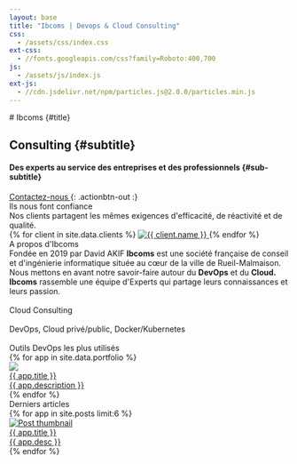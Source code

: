 ```yaml
---
layout: base
title: "Ibcoms | Devops & Cloud Consulting"
css:
  - /assets/css/index.css
ext-css:
  - //fonts.googleapis.com/css?family=Roboto:400,700
js:
  - /assets/js/index.js
ext-js:
  - //cdn.jsdelivr.net/npm/particles.js@2.0.0/particles.min.js
---
```


<div id="header" markdown="1">
# Ibcoms {#title}
<div id="header-inner" markdown="1">

## Consulting {#subtitle}

<!-- #### Expert DevOps et Cloud [David AKIF](https://www.ibcoms.com/) {#sub-subtitle} -->
#### Des experts au service des entreprises et des professionnels {#sub-subtitle}
</div>

<a href="/contact" class="actionbtn">
<span class="far fa-envelope" aria-hidden="true"></span>
Contactez-nous
</a>
{: .actionbtn-out :}
<div id="particles-js"></div>
</div>

<div id="main-sections">

<div id="clients-out" class="page-section">
  <div id="clients">
    <div class="section-title">Ils nous font confiance</div>
    <div id="clients-subtitle">Nos clients partagent les mêmes exigences d'efficacité, de réactivité et de qualité.</div>
    <div id="client-logos">
      {% for client in site.data.clients %}
        <a class="client-img" href="{{ client.url }}" title="{{ client.name }}">
          <img alt="{{ client.name }}" src="/assets/img/logos/{{ client.img }}" />
        </a>
      {% endfor %}
    </div>
  </div>
</div>

<!--- Latest blog -->
<!---
<div id="services-out" class="page-section">
  <div id="services">
    <div id="services-list">
    </div>
  </div>
</div>
-->
<!--- A propos -->
<div class="cut-buffer aboutus-buffer"></div>
<div id="aboutus-out" class="page-section">
  <div id="aboutus">
    <div class="section-title">A propos d'Ibcoms</div>
    <div id="aboutus-text">
    Fondée en 2019 par David AKIF <b>Ibcoms</b> est une société française de conseil et d'ingénierie informatique située au cœur de la ville de Rueil-Malmaison.
    <br/>Nous mettons en avant notre savoir-faire autour du <b>DevOps</b> et du <b>Cloud.</b><br/>
    <b>Ibcoms</b> rassemble une équipe d'Experts qui partage leurs connaissances et leurs passion.
    <br/><br/><b></b>
    </div>
  </div>
</div>
<!--- -->
<div id="cta-out" class="page-section">
  <div id="cta">
    <div class="section-title">Cloud Consulting</div><br/>
    <div class="section-sub-title">DevOps, Cloud privé/public, Docker/Kubernetes</div>
  <br/>
  </div>
</div>

<!--- Clients -->
<div class="cut-buffer portfolio-buffer"></div>

<div id="portfolio-out" class="page-section grey-section">
  <div id="portfolio">
    <div class="section-title">
      Outils DevOps les plus utilisés
    </div>
    <div id="shinyapps-big">
      {% for app in site.data.portfolio %}
	    <div class="shinyapp">
          <a class="applink" href="{{ app.url }}">
            <img class="appimg" src="/assets/img/screenshots/{{ app.img }}" />
            <div class="apptitle">{{ app.title }}</div>
            <div class="appdesc">{{ app.description }}</div>
          </a>
        </div>
	  {% endfor %}
    </div>
  </div>
</div>
<div id="portfolio-out" class="page-section grey-section">
  <div id="portfolio">
    <div class="section-title">
      Derniers articles
    </div>
    <div id="shinyapps-big">
      {% for app in site.posts limit:6 %}
	    <div class="shinyapp">
          <a class="applink" href="{{ app.url }}">
            <img class="appimg" src="{{ app.thumbnail-img | absolute_url }}" alt="Post thumbnail">
            <div class="apptitle">{{ app.title }}</div>
            <div class="appdesc">{{ app.desc }}</div>
          </a>
        </div>
	  {% endfor %}
    </div>
  </div>
</div>
  </div>